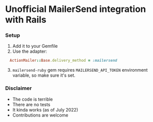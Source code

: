 # Unofficial MailerSend integration with Rails

### Setup

1. Add it to your Gemfile
2. Use the adapter:
```ruby
  ActionMailer::Base.delivery_method = :mailersend
```
3. `mailersend-ruby` gem requires `MAILERSEND_API_TOKEN` environment variable,
   so make sure it's set.

### Disclaimer
- The code is terrible
- There are no tests
- It kinda works (as of July 2022)
- Contributions are welcome
